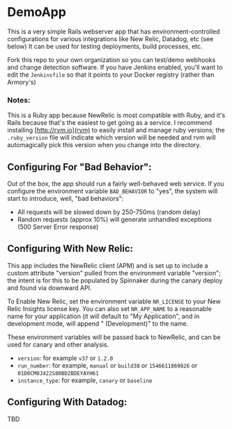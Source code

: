 # DemoApp

This is a very simple Rails webserver app that has environment-controlled
configurations for various integrations like New Relic, Datadog, etc (see
below)  It can be used for testing deployments, build processes, etc.

Fork this repo to your own organization so you can test/demo webhooks and
change detection software.  If you have Jenkins enabled, you'll want to edit
the `Jenkinsfile` so that it points to your Docker registry (rather than
Armory's)

### Notes:

This is a Ruby app because NewRelic is most compatible with Ruby, and it's
Rails because that's the easiest to get going as a service.  I recommend
installing [http://rvm.io](rvm) to easily install and manage ruby versions;
the `.ruby_version` file will indicate which version will be needed and rvm
will automagically pick this version when you change into the directory.

## Configuring For "Bad Behavior":

Out of the box, the app should run a fairly well-behaved web service.
If you configure the environment variable `BAD_BEHAVIOR` to "yes", the
system will start to introduce, well, "bad behaviors":

  * All requests will be slowed down by 250-750ms (random delay)
  * Random requests (approx 10%) will generate unhandled exceptions (500 Server Error response)

## Configuring With New Relic:

This app includes the NewRelic client (APM) and is set up to include a custom
attribute "version" pulled from the environment variable "version"; the intent
is for this to be populated by Spinnaker during the canary deploy and found
via downward API.

To Enable New Relic, set the environment variable `NR_LICENSE` to your New
Relic Insights license key.  You can also set `NR_APP_NAME` to a reasonable
name for your application (it will default to "My Application", and in
development mode, will append " (Development)" to the name.

These environment variables will be passed back to NewRelic, and can be used for canary and other analysis.
* `version`: for example `v37` or `1.2.0`
* `run_number`: for example, `manual` or `build38` or `1546611869826` or `01D0CM0J422S80BD2BDEYAYH61`
* `instance_type`: for example, `canary` or `baseline`

## Configuring With Datadog:

TBD



